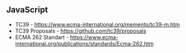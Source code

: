 ## JavaScript

- TC39 - https://www.ecma-international.org/memento/tc39-m.htm
- TC39 Proposals - https://github.com/tc39/proposals
- ECMA 262 Standart - https://www.ecma-international.org/publications/standards/Ecma-262.htm